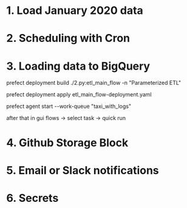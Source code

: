 # 1. Load January 2020 data

# 2. Scheduling with Cron

# 3. Loading data to BigQuery

prefect deployment build ./2.py:etl_main_flow -n "Parameterized ETL" 

prefect deployment apply etl_main_flow-deployment.yaml

prefect agent start  --work-queue "taxi_with_logs"

after that in gui flows -> select task -> quick run

# 4. Github Storage Block

# 5. Email or Slack notifications

# 6. Secrets